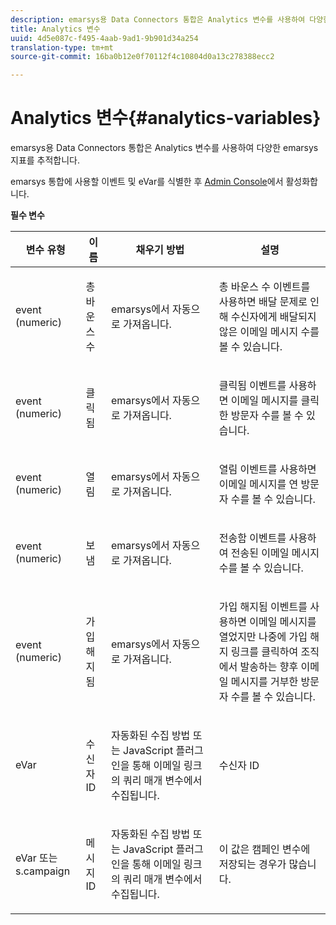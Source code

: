 ```yaml
---
description: emarsys용 Data Connectors 통합은 Analytics 변수를 사용하여 다양한 emarsys 지표를 추적합니다.
title: Analytics 변수
uuid: 4d5e087c-f495-4aab-9ad1-9b901d34a254
translation-type: tm+mt
source-git-commit: 16ba0b12e0f70112f4c10804d0a13c278388ecc2

---
```



# Analytics 변수{#analytics-variables}

emarsys용 Data Connectors 통합은 Analytics 변수를 사용하여 다양한 emarsys 지표를 추적합니다.

emarsys 통합에 사용할 이벤트 및 eVar를 식별한 후 [Admin Console](https://docs.adobe.com/content/help/ko-KR/analytics/admin/admin-tools/c-admin-tools.html)에서 활성화합니다.

**필수 변수**

<table id="table_5B8F3A1EB55D4BB48F669FB84C857256"> 
 <thead> 
  <tr> 
   <th colname="col1" class="entry"> 변수 유형 </th> 
   <th colname="col2" class="entry">  이름  </th> 
   <th colname="col3" class="entry"> 채우기 방법 </th> 
   <th colname="col4" class="entry"> 설명 </th> 
  </tr>
 </thead>
 <tbody> 
  <tr> 
   <td colname="col1"> event (numeric) </td> 
   <td colname="col2"> 총 바운스 수 </td> 
   <td colname="col3"> <p>emarsys에서 자동으로 가져옵니다. </p> </td> 
   <td colname="col4"> <p>총 바운스 수 이벤트를 사용하면 배달 문제로 인해 수신자에게 배달되지 않은 이메일 메시지 수를 볼 수 있습니다. </p> </td> 
  </tr> 
  <tr> 
   <td colname="col1"> event (numeric) </td> 
   <td colname="col2"> 클릭됨 </td> 
   <td colname="col3"> <p>emarsys에서 자동으로 가져옵니다. </p> </td> 
   <td colname="col4"> <p>클릭됨 이벤트를 사용하면 이메일 메시지를 클릭한 방문자 수를 볼 수 있습니다. </p> </td> 
  </tr> 
  <tr> 
   <td colname="col1"> event (numeric) </td> 
   <td colname="col2"> 열림 </td> 
   <td colname="col3"> <p>emarsys에서 자동으로 가져옵니다. </p> </td> 
   <td colname="col4"> <p>열림 이벤트를 사용하면 이메일 메시지를 연 방문자 수를 볼 수 있습니다. </p> </td> 
  </tr> 
  <tr> 
   <td colname="col1"> event (numeric) </td> 
   <td colname="col2"> 보냄 </td> 
   <td colname="col3"> <p>emarsys에서 자동으로 가져옵니다. </p> </td> 
   <td colname="col4"> <p>전송함 이벤트를 사용하여 전송된 이메일 메시지 수를 볼 수 있습니다. </p> </td> 
  </tr> 
  <tr> 
   <td colname="col1"> event (numeric) </td> 
   <td colname="col2"> 가입 해지됨 </td> 
   <td colname="col3"> <p>emarsys에서 자동으로 가져옵니다. </p> </td> 
   <td colname="col4"> <p>가입 해지됨 이벤트를 사용하면 이메일 메시지를 열었지만 나중에 가입 해지 링크를 클릭하여 조직에서 발송하는 향후 이메일 메시지를 거부한 방문자 수를 볼 수 있습니다. </p> </td> 
  </tr> 
  <tr> 
   <td colname="col1"> eVar </td> 
   <td colname="col2"> 수신자 ID </td> 
   <td colname="col3"> <p>자동화된 수집 방법 또는 JavaScript 플러그인을 통해 이메일 링크의 쿼리 매개 변수에서 수집됩니다. </p> </td> 
   <td colname="col4"> 수신자 ID </td> 
  </tr> 
  <tr> 
   <td colname="col1"> eVar 또는 s.campaign </td> 
   <td colname="col2"> 메시지 ID </td> 
   <td colname="col3"> <p>자동화된 수집 방법 또는 JavaScript 플러그인을 통해 이메일 링크의 쿼리 매개 변수에서 수집됩니다. </p> </td> 
   <td colname="col4"> 이 값은 캠페인 변수에 저장되는 경우가 많습니다. </td> 
  </tr> 
 </tbody> 
</table>

